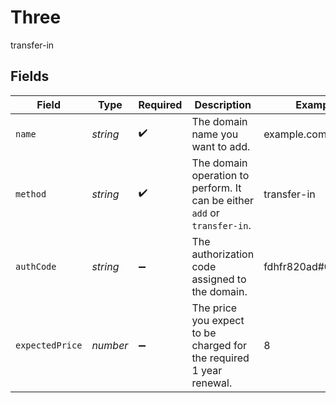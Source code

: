 # Three

transfer-in


## Fields

| Field                                                                     | Type                                                                      | Required                                                                  | Description                                                               | Example                                                                   |
| ------------------------------------------------------------------------- | ------------------------------------------------------------------------- | ------------------------------------------------------------------------- | ------------------------------------------------------------------------- | ------------------------------------------------------------------------- |
| `name`                                                                    | *string*                                                                  | :heavy_check_mark:                                                        | The domain name you want to add.                                          | example.com                                                               |
| `method`                                                                  | *string*                                                                  | :heavy_check_mark:                                                        | The domain operation to perform. It can be either `add` or `transfer-in`. | transfer-in                                                               |
| `authCode`                                                                | *string*                                                                  | :heavy_minus_sign:                                                        | The authorization code assigned to the domain.                            | fdhfr820ad#@FAdlj$$                                                       |
| `expectedPrice`                                                           | *number*                                                                  | :heavy_minus_sign:                                                        | The price you expect to be charged for the required 1 year renewal.       | 8                                                                         |